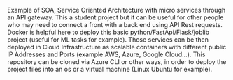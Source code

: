 Example of SOA, Service Oriented Architecture with micro services through an API gateway.
This a student project but it can be useful for other people who may need to connect a front with a back end using API Rest requests.
Docker is helpful here to deploy this basic python/FastApi/Flask/joblib project (useful for ML tasks for example). Those services can be then deployed in Cloud Infrastructure as scalable containers with different public IP Addresses and Ports (example AWS, Azure, Google Cloud...).
This repository can be cloned via Azure CLI or other ways, in order to deploy the project files into an os or a virtual machine (Linux Ubuntu for example).